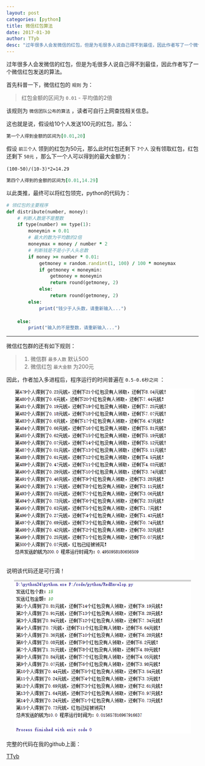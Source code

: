 ```yaml
---
layout: post
categories: [python]
title: 微信红包算法
date: 2017-01-30
author: TTyb
desc: "过年很多人会发微信的红包，但是为毛很多人说自己得不到最佳，因此作者写了一个微信红包发送的算法"
---
```


过年很多人会发微信的红包，但是为毛很多人说自己得不到最佳，因此作者写了一个微信红包发送的算法。

首先科普一下，微信红包的 `规则` 为：

> 红包金额的区间为 `0.01` - 平均值的2倍

该规则为 `微信团队公布的算法` ，读者可自行上网查找相关信息。

这也就是说，假设给10个人发送100元的红包，那么：

~~~ruby
第一个人得到金额的区间为[0.01,20]
~~~

假设 `前三个人` 领到的红包为50元，那么此时红包还剩下 `7个人` 没有领取红包，红包还剩下 `50元` ，那么下一个人可以得到的最大金额为：

`(100-50)/(10-3)*2=14.29`

~~~ruby
第四个人得到的金额的区间为[0.01,14.29]
~~~

以此类推，最终可以将红包领完，python的代码为：

~~~ruby
# 领红包的主要程序
def distribute(number, money):
    # 判断人数是不是整数
    if type(number) == type(1):
        moneymin = 0.01
        # 最大的数为平均数的2倍
        moneymax = money / number * 2
        # 判断钱是不是小于人头总数
        if money >= number * 0.01:
            getmoney = random.randint(1, 100) / 100 * moneymax
            if getmoney < moneymin:
                getmoney = moneymin
                return round(getmoney, 2)
            else:
                return round(getmoney, 2)
        else:
            print("钱少于人头数，请重新输入...")

    else:
        print("输入的不是整数，请重新输入...")

~~~

---------------------------------------------------------------------

微信红包群的还有如下规则：

>1. 微信群 `最多人数` 默认500
>2. 微信红包 `最大金额` 为200元

因此，作者加入多进程后，程序运行的时间普遍在 `0.5-0.6秒之间` ：

<p style="text-align:center"><img src="/static/postimage/python/redpackage/996148-20170130125236136-1639121039.png" class="img-responsive"/></p>

说明该代码还是可行滴！

<p style="text-align:center"><img src="/static/postimage/python/redpackage/996148-20170130125338901-828124485.png" class="img-responsive"/></p>

完整的代码在我的github上面：

[TTyb](https://github.com/TTyb/RedEnvelop)
